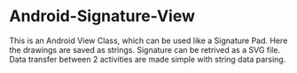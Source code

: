 # Android-Signature-View
This is an Android View Class, which can be used like a Signature Pad. Here the drawings are saved as strings. Signature can be retrived as a SVG file. Data transfer between 2 activities are made simple with string data parsing. 
